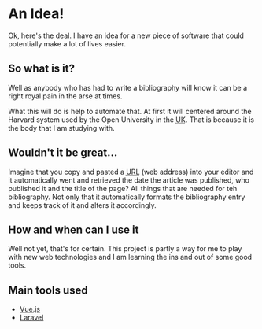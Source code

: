 # An Idea!

Ok, here's the deal. I have an idea for a new piece of software that 
could potentially make a lot of lives easier.

## So what is it?

Well as anybody who has had to write a bibliography will know it can be
a right royal pain in the arse at times.

What this will do is help to automate that. At first it will centered
around the Harvard system used by the Open University in the 
<abbr title="United Kingdom">UK</abbr>. That is because it is the body
that I am studying with.

## Wouldn't it be great&hellip;

Imagine that you copy and pasted a <abbr title="Uniform Resource Locator">URL</abbr>
(web address) into your editor and it automatically went and retrieved the 
date the article was published, who published it and the title of the page?
All things that are needed for teh bibliography. Not only that it
automatically formats the bibliography entry and keeps track of it and
alters it accordingly.

## How and when can I use it

Well not yet, that's for certain. This project is partly a way for me to
play with new web technologies and I am learning the ins and out of some
good tools.

## Main tools used
* [Vue.js](http://vuejs.org/)
* [Laravel]()
